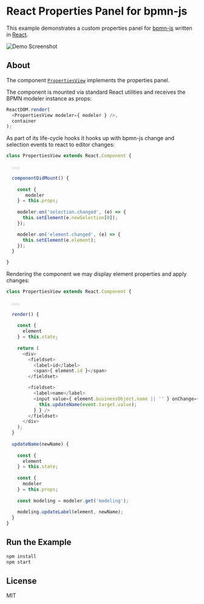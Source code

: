 # React Properties Panel for bpmn-js

This example demonstrates a custom properties panel for [bpmn-js](https://github.com/bpmn-io/bpmn-js) written in [React](https://reactjs.org/).

![Demo Screenshot](./resources/screenshot.png)

## About

The component [`PropertiesView`](https://github.com/bpmn-io/bpmn-js-example-react-properties-panel/blob/master/app/properties-panel/PropertiesView.js) implements the properties panel. 

The component is mounted via standard React utilities and receives the BPMN modeler instance as props:

```js
ReactDOM.render(
  <PropertiesView modeler={ modeler } />,
  container
);
```

As part of its life-cycle hooks it hooks up with bpmn-js change and selection events to react to editor changes:

```js
class PropertiesView extends React.Component {

  ...
  
  componentDidMount() {
  
    const {
       modeler
    } = this.props;
    
    modeler.on('selection.changed', (e) => {
      this.setElement(e.newSelection[0]);
    });

    modeler.on('element.changed', (e) => {
      this.setElement(e.element);
    });
  }

}
```

Rendering the component we may display element properties and apply changes:

```js
class PropertiesView extends React.Component {
  
  ...
  
  render() {
  
    const {
      element
    } = this.state;
    
    return (
      <div>
        <fieldset>
          <label>id</label>
          <span>{ element.id }</span>
        </fieldset>

        <fieldset>
          <label>name</label>
          <input value={ element.businessObject.name || '' } onChange={ (event) => {
            this.updateName(event.target.value);
          } } />
        </fieldset>
      </div>
    );
  }
  
  updateName(newName) {
  
    const {
      element
    } = this.state;
    
    const { 
      modeler
    } = this.props;
    
    const modeling = modeler.get('modeling');
    
    modeling.updateLabel(element, newName);
  }
}
```


## Run the Example

```sh
npm install
npm start
```


## License

MIT
